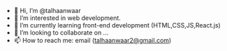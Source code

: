 - 👋 Hi, I’m @talhaanwaar
- 👀 I’m interested in web development.
- 🌱 I’m currently learning front-end development (HTML,CSS,JS,React.js)
- 💞️ I’m looking to collaborate on ...
- 📫 How to reach me: email (talhaanwaar2@gmail.com)

<!---
talhaanwaar/talhaanwaar is a ✨ special ✨ repository because its `README.md` (this file) appears on your GitHub profile.
You can click the Preview link to take a look at your changes.
--->
